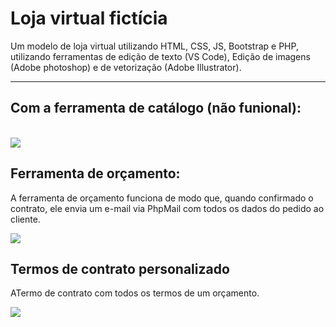<h1>Loja virtual fictícia</h1>
Um modelo de loja virtual utilizando HTML, CSS, JS, Bootstrap e PHP, utilizando ferramentas de edição de texto (VS Code), Edição de imagens (Adobe photoshop) e de vetorização (Adobe Illustrator). 
<br><hr>
<h2>Com a ferramenta de catálogo (não funional):</h2> <br>
<img src='https://i.imgur.com/Mn4XqTx.png'>
<br>

<h2>Ferramenta de orçamento: </h2>
<p> A ferramenta de orçamento funciona de modo que, quando confirmado o contrato, ele envia um e-mail via PhpMail com todos os dados do pedido ao cliente. </p>
<img src='https://i.imgur.com/MAxhk2W.png'>
<br>

<h2>Termos de contrato personalizado </h2>
<p> ATermo de contrato com todos os termos de um orçamento. </p>
<img src='https://i.imgur.com/lbjXadG.png'>
<br>
